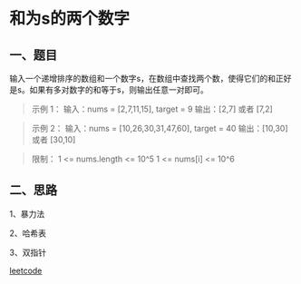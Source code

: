 # 和为s的两个数字

## 一、题目
输入一个递增排序的数组和一个数字s，在数组中查找两个数，使得它们的和正好是s。如果有多对数字的和等于s，则输出任意一对即可。

> 示例 1：
输入：nums = [2,7,11,15], target = 9
输出：[2,7] 或者 [7,2]


> 示例 2：
输入：nums = [10,26,30,31,47,60], target = 40
输出：[10,30] 或者 [30,10]
 

> 限制：
1 <= nums.length <= 10^5
1 <= nums[i] <= 10^6

## 二、思路
1、暴力法

2、哈希表

3、双指针

[leetcode](https://leetcode-cn.com/problems/he-wei-sde-liang-ge-shu-zi-lcof/)